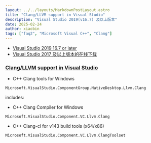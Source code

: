 ```yaml
---
layout: ../../layouts/MarkdownPostLayout.astro
title: "Clang/LLVM support in Visual Studio"
description: "Visual Studio 2019(v16.7) 及以上版本"
date: 2025-02-24
author: xiaobin
tags: ["faq2", "Microsoft Visual C++", "Clang"]
---
```

- [Visual Studio 2019 16.7 or later](https://clang.llvm.org/get_started.html)
- [Visual Studio 2017 及以上版本的在线下载](https://tdtc-hrb.github.io/ops-win/posts/post-6)

### [Clang/LLVM support in Visual Studio](https://learn.microsoft.com/en-us/cpp/build/clang-support-msbuild)
- C++ Clang tools for Windows
```
Microsoft.VisualStudio.ComponentGroup.NativeDesktop.Llvm.Clang
```
includes:
- C++ Clang Compiler for Windows
```
Microsoft.VisualStudio.Component.VC.Llvm.Clang
```
- C++ Clang-cl for v143 build tools (x64/x86)
```
Microsoft.VisualStudio.Component.VC.Llvm.ClangToolset
```
